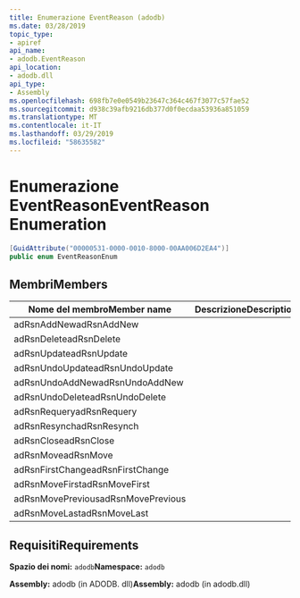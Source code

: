 ```yaml
---
title: Enumerazione EventReason (adodb)
ms.date: 03/28/2019
topic_type:
- apiref
api_name:
- adodb.EventReason
api_location:
- adodb.dll
api_type:
- Assembly
ms.openlocfilehash: 698fb7e0e0549b23647c364c467f3077c57fae52
ms.sourcegitcommit: d938c39afb9216db377d0f0ecdaa53936a851059
ms.translationtype: MT
ms.contentlocale: it-IT
ms.lasthandoff: 03/29/2019
ms.locfileid: "58635582"
---
```

# <a name="eventreason-enumeration"></a><span data-ttu-id="e8986-102">Enumerazione EventReason</span><span class="sxs-lookup"><span data-stu-id="e8986-102">EventReason Enumeration</span></span>

```csharp
[GuidAttribute("00000531-0000-0010-8000-00AA006D2EA4")]
public enum EventReasonEnum
```
## <a name="members"></a><span data-ttu-id="e8986-103">Membri</span><span class="sxs-lookup"><span data-stu-id="e8986-103">Members</span></span>

| <span data-ttu-id="e8986-104">Nome del membro</span><span class="sxs-lookup"><span data-stu-id="e8986-104">Member name</span></span>  | <span data-ttu-id="e8986-105">Descrizione</span><span class="sxs-lookup"><span data-stu-id="e8986-105">Description</span></span>  |
|---|---|
|<span data-ttu-id="e8986-106">adRsnAddNew</span><span class="sxs-lookup"><span data-stu-id="e8986-106">adRsnAddNew</span></span>  |   |
|<span data-ttu-id="e8986-107">adRsnDelete</span><span class="sxs-lookup"><span data-stu-id="e8986-107">adRsnDelete</span></span>  |   |
|<span data-ttu-id="e8986-108">adRsnUpdate</span><span class="sxs-lookup"><span data-stu-id="e8986-108">adRsnUpdate</span></span>  |   |
|<span data-ttu-id="e8986-109">adRsnUndoUpdate</span><span class="sxs-lookup"><span data-stu-id="e8986-109">adRsnUndoUpdate</span></span>  |   |
|<span data-ttu-id="e8986-110">adRsnUndoAddNew</span><span class="sxs-lookup"><span data-stu-id="e8986-110">adRsnUndoAddNew</span></span>  |   |
|<span data-ttu-id="e8986-111">adRsnUndoDelete</span><span class="sxs-lookup"><span data-stu-id="e8986-111">adRsnUndoDelete</span></span>  |   |
|<span data-ttu-id="e8986-112">adRsnRequery</span><span class="sxs-lookup"><span data-stu-id="e8986-112">adRsnRequery</span></span>  |   |
|<span data-ttu-id="e8986-113">adRsnResynch</span><span class="sxs-lookup"><span data-stu-id="e8986-113">adRsnResynch</span></span>  |   |
| <span data-ttu-id="e8986-114">adRsnClose</span><span class="sxs-lookup"><span data-stu-id="e8986-114">adRsnClose</span></span>  |   |
| <span data-ttu-id="e8986-115">adRsnMove</span><span class="sxs-lookup"><span data-stu-id="e8986-115">adRsnMove</span></span>  |   |
| <span data-ttu-id="e8986-116">adRsnFirstChange</span><span class="sxs-lookup"><span data-stu-id="e8986-116">adRsnFirstChange</span></span>  |   |
| <span data-ttu-id="e8986-117">adRsnMoveFirst</span><span class="sxs-lookup"><span data-stu-id="e8986-117">adRsnMoveFirst</span></span>  |   |
| <span data-ttu-id="e8986-118">adRsnMovePrevious</span><span class="sxs-lookup"><span data-stu-id="e8986-118">adRsnMovePrevious</span></span>  |   |
| <span data-ttu-id="e8986-119">adRsnMoveLast</span><span class="sxs-lookup"><span data-stu-id="e8986-119">adRsnMoveLast</span></span>  |   |

## <a name="requirements"></a><span data-ttu-id="e8986-120">Requisiti</span><span class="sxs-lookup"><span data-stu-id="e8986-120">Requirements</span></span>

<span data-ttu-id="e8986-121">**Spazio dei nomi:** `adodb`</span><span class="sxs-lookup"><span data-stu-id="e8986-121">**Namespace:** `adodb`</span></span>

<span data-ttu-id="e8986-122">**Assembly:** adodb (in ADODB. dll)</span><span class="sxs-lookup"><span data-stu-id="e8986-122">**Assembly:** adodb (in adodb.dll)</span></span>
